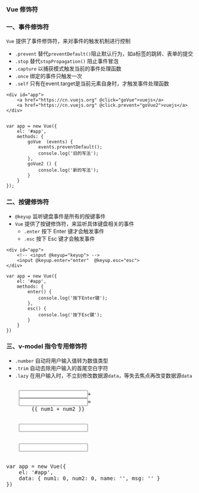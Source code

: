 ### Vue 修饰符
### 一、事件修饰符
`Vue` 提供了事件修饰符，来对事件的触发机制进行控制

* `.prevent`  替代`preventDefault()`阻止默认行为，如a标签的跳转、表单的提交
* `.stop`     替代`stopPropagation()` 阻止事件冒泡
* `.capture`   以捕获模式触发当前的事件处理函数
* `.once`   绑定的事件只触发一次
* `.self`   只有在event.target是当前元素自身时，才触发事件处理函数

```
<div id="app">
    <a href="https://cn.vuejs.org" @click="goVue">vuejs</a>
    <a href="https://cn.vuejs.org" @click.prevent="goVue2">vuejs</a>
</div>


var app = new Vue({
    el: '#app',
    methods: {      
        goVue  (events) {
            events.preventDefault();
            console.log('旧的写法');
        },
        goVue2 () {
            console.log('新的写法');
        }
    }
});
```



### 二、按键修饰符
* `@keyup` 监听键盘事件是所有的按键事件
* `Vue` 提供了按键修饰符，来监听具体键盘相关的事件
  * `.enter`  按下 Enter 键才会触发事件
  * `.esc`  按下 Esc 键才会触发事件

```
<div id="app">
    <!-- <input @keyup="keyup"> -->
    <input @keyup.enter="enter"  @keyup.esc="esc">
</div>

var app = new Vue({
    el: '#app',
    methods: {
        enter() {
            console.log('按下Enter键');
        },
        esc() {
            console.log('按下Esc键');
        }
    }
})
```
 
 
 

### 三、v-model 指令专用修饰符
* `.number` 自动将用户输入值转为数值类型
* `.trim` 自动去除用户输入的首尾空白字符
* `.lazy` 在用户输入时，不立刻修改数据源`data`，等失去焦点再改变数据源`data`


<pre>
<div id="app">
    <input v-model.number="num1">+
    <input v-model.number="num2">=
        {{ num1 + num2 }}
    <br>
    <input v-model.trim="name">
    <br>
    <input v-model.lazy="msg">
</div>

var app = new Vue({
    el: '#app',
    data: { num1: 0, num2: 0, name: '', msg: '' }
})
</pre>

